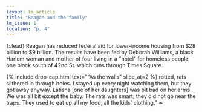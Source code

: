 ```yaml
---
layout: lm_article
title: "Reagan and the family"
lm_issue: 1
location: "p. 4" 
---
```


{:.lead}
Reagan has reduced
federal aid for lower-income housing from $28 billion to $9 billion.
The results have been fed by Deborah Williams, a black Harlem woman
and mother of four living in a "hotel" for homeless people
one block south of 42nd St. which runs through Times Square.

{% include drop-cap.html text="“As the walls" slice_at=2 %}
rotted, rats slithered in through holes.
I stayed up every night watching them, but they got away anyway.
Latisha [one of her daughters] was bit bad on her arms.
We was all bit except the baby.
The rats was smart, they did not go near the traps.
They used to eat up all my food, all the kids' clothing."&nbsp;❧